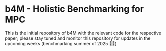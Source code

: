 # b4M - Holistic Benchmarking for MPC

This is the initial repository of b4M with the relevant code for the respective paper;
please stay tuned and monitor this repository for updates in the upcoming weeks (benchmarking summer of 2025 🌅😊)
